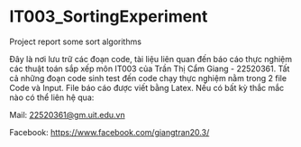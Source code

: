 # IT003_SortingExperiment

Project report some sort algorithms

Đây là nơi lưu trữ các đoạn code, tài liệu liên quan đến báo cáo thực nghiệm các thuật toán sắp xếp môn IT003 của Trần Thị Cẩm Giang - 22520361. Tất cả những đoạn code sinh test đến code chạy thực nghiệm nằm trong 2 file Code và Input. File báo cáo được viết bằng Latex. Nếu có bất kỳ thắc mắc nào có thể liên hệ qua:

Mail: 22520361@gm.uit.edu.vn

Facebook: https://www.facebook.com/giangtran20.3/
